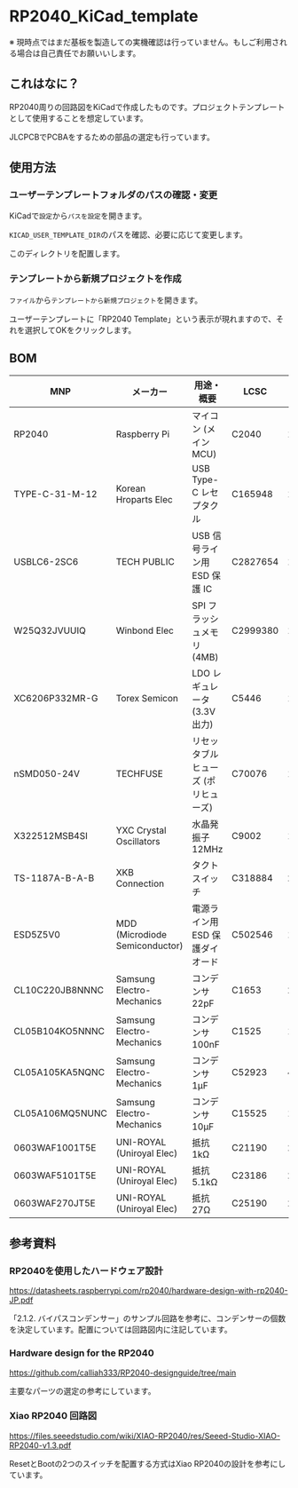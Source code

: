 # RP2040_KiCad_template

※ 現時点ではまだ基板を製造しての実機確認は行っていません。もしご利用される場合は自己責任でお願いいします。

## これはなに？

RP2040周りの回路図をKiCadで作成したものです。プロジェクトテンプレートとして使用することを想定しています。

JLCPCBでPCBAをするための部品の選定も行っています。

## 使用方法

### ユーザーテンプレートフォルダのパスの確認・変更
KiCadで<code>設定</code>から<code>パスを設定</code>を開きます。

<code>KICAD_USER_TEMPLATE_DIR</code>のパスを確認、必要に応じて変更します。

このディレクトリを配置します。

### テンプレートから新規プロジェクトを作成

<code>ファイル</code>から<code>テンプレートから新規プロジェクト</code>を開きます。

ユーザーテンプレートに「RP2040 Template」という表示が現れますので、それを選択してOKをクリックします。

## BOM

| MNP              | メーカー                      | 用途・概要                        | LCSC     | 数量 | Basic Parts |
|------------------|-------------------------------|-----------------------------------|----------|------|-------------|
| RP2040           | Raspberry Pi                  | マイコン (メイン MCU)             | C2040    | 1    |             |
| TYPE-C-31-M-12   | Korean Hroparts Elec          | USB Type-C レセプタクル           | C165948  | 1    |             |
| USBLC6-2SC6      | TECH PUBLIC                   | USB 信号ライン用 ESD 保護 IC      | C2827654 | 1    |             |
| W25Q32JVUUIQ     | Winbond Elec                  | SPI フラッシュメモリ (4MB)        | C2999380 | 1    |             |
| XC6206P332MR-G   | Torex Semicon                 | LDO レギュレータ (3.3V 出力)      | C5446    | 1    | 👍️          |
| nSMD050-24V      | TECHFUSE                      | リセッタブルヒューズ (ポリヒューズ)| C70076   | 1    |             |
| X322512MSB4SI    | YXC Crystal Oscillators       | 水晶発振子 12MHz                   | C9002    | 1    | 👍️          |
| TS-1187A-B-A-B   | XKB Connection                | タクトスイッチ            | C318884  | 2    | 👍️          |
| ESD5Z5V0         | MDD (Microdiode Semiconductor)| 電源ライン用 ESD 保護ダイオード   | C502546  | 1    |             |
| CL10C220JB8NNNC  | Samsung Electro-Mechanics     | コンデンサ 22pF     | C1653    | 2    | 👍️          |
| CL05B104KO5NNNC  | Samsung Electro-Mechanics     | コンデンサ 100nF  | C1525    | 10   | 👍️          |
| CL05A105KA5NQNC  | Samsung Electro-Mechanics     | コンデンサ 1µF       | C52923   | 4    | 👍️          |
| CL05A106MQ5NUNC  | Samsung Electro-Mechanics     | コンデンサ 10µF       | C15525   | 1    | 👍️          |
| 0603WAF1001T5E   | UNI-ROYAL (Uniroyal Elec)     | 抵抗 1kΩ            | C21190   | 2    | 👍️          |
| 0603WAF5101T5E   | UNI-ROYAL (Uniroyal Elec)     | 抵抗 5.1kΩ          | C23186   | 2    | 👍️          |
| 0603WAF270JT5E   | UNI-ROYAL (Uniroyal Elec)     | 抵抗 27Ω     | C25190   | 2    |             |

## 参考資料

### RP2040を使用したハードウェア設計
https://datasheets.raspberrypi.com/rp2040/hardware-design-with-rp2040-JP.pdf

「2.1.2. バイパスコンデンサー」のサンプル回路を参考に、コンデンサーの個数を決定しています。配置については回路図内に注記しています。

### Hardware design for the RP2040
https://github.com/calliah333/RP2040-designguide/tree/main

主要なパーツの選定の参考にしています。

### Xiao RP2040 回路図
https://files.seeedstudio.com/wiki/XIAO-RP2040/res/Seeed-Studio-XIAO-RP2040-v1.3.pdf

ResetとBootの2つのスイッチを配置する方式はXiao RP2040の設計を参考にしています。